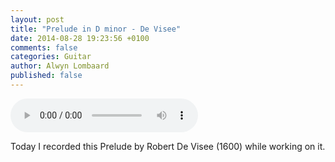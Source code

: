```yaml
---
layout: post
title: "Prelude in D minor - De Visee"
date: 2014-08-28 19:23:56 +0100
comments: false
categories: Guitar
author: Alwyn Lombaard
published: false
---
```


<audio controls>
  <source src="/music/Prelude_De_Visee_20140828_191016.mp3" type="audio/mpeg">
If your browser does not support the audio element you can get the recording [here](/music/Prelude_De_Visee_20140828_191016.mp3)
</audio>

Today I recorded this Prelude by Robert De Visee (1600) while working on it.


